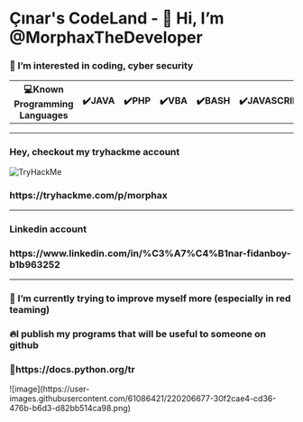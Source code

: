 
<h1>Çınar's CodeLand - 👋 Hi, I’m @MorphaxTheDeveloper</h1>

<h3>👀 I’m interested in coding, cyber security</h3>

<table>
  <th>💻Known Programming Languages</th>
  <th>✔️JAVA</th>
  <th>✔️PHP</th>
  <th>✔️VBA</th>
  <th>✔️BASH</th>
  <th>✔️JAVASCRIPT</th>
  <th>✔️HTML</th>
  <th>✔️CSS</th>  
</table>

<hr>
<h3>Hey, checkout my tryhackme account</h3>

<img src="https://tryhackme-badges.s3.amazonaws.com/morphax.png" alt="TryHackMe">
<h3>https://tryhackme.com/p/morphax</h3>
<hr>


<h3>Linkedin account</h3>
<h3>https://www.linkedin.com/in/%C3%A7%C4%B1nar-fidanboy-b1b963252</h3>
<hr>


<h3>🌱 I’m currently trying to improve myself more (especially in red teaming)</h3>
<h3>🔥I publish my programs that will be useful to someone on github</h3>
<h3>💖https://docs.python.org/tr</h3>
![image](https://user-images.githubusercontent.com/61086421/220206677-30f2cae4-cd36-476b-b6d3-d82bb514ca98.png)

